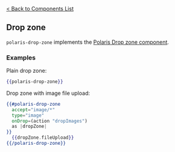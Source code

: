 [< Back to Components List](../README.md#components)

## Drop zone

`polaris-drop-zone` implements the [Polaris Drop zone component](https://polaris.shopify.com/components/actions/drop-zone).

### Examples

Plain drop zone:

```hbs
{{polaris-drop-zone}}
```

Drop zone with image file upload:

```hbs
{{#polaris-drop-zone
  accept="image/*"
  type="image"
  onDrop=(action "dropImages")
  as |dropZone|
}}
  {{dropZone.fileUpload}}
{{/polaris-drop-zone}}
```
